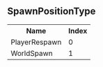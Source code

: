 ## SpawnPositionType

<table><tr><th>Name</th><th>Index</th><tr><td>PlayerRespawn</td><td>0</td></tr><tr><td>WorldSpawn</td><td>1</td></tr></table>